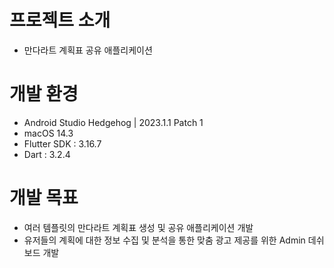 # 프로젝트 소개
- 만다라트 계획표 공유 애플리케이션

# 개발 환경
- Android Studio Hedgehog | 2023.1.1 Patch 1
- macOS 14.3
- Flutter SDK : 3.16.7
- Dart : 3.2.4

# 개발 목표
- 여러 템플릿의 만다라트 계획표 생성 및 공유 애플리케이션 개발
- 유저들의 계획에 대한 정보 수집 및 분석을 통한 맞춤 광고 제공를 위한 Admin 데쉬보드 개발